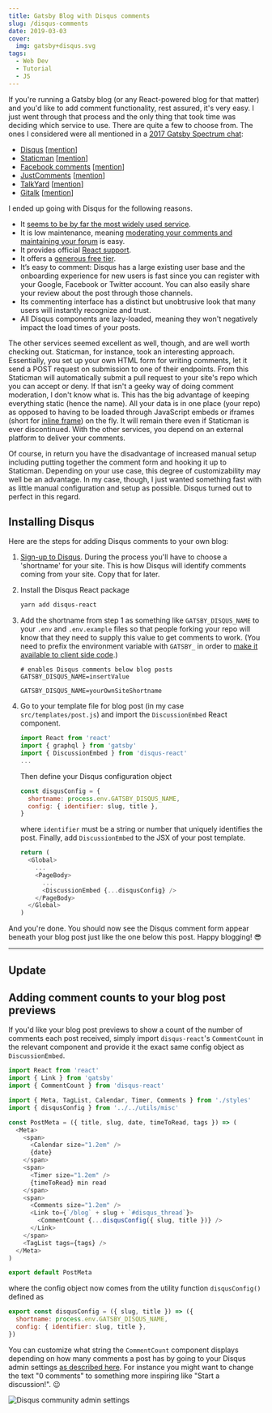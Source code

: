 ```yaml
---
title: Gatsby Blog with Disqus comments
slug: /disqus-comments
date: 2019-03-03
cover:
  img: gatsby+disqus.svg
tags:
  - Web Dev
  - Tutorial
  - JS
---
```


If you're running a Gatsby blog (or any React-powered blog for that matter) and you'd like to add comment functionality, rest assured, it's very easy. I just went through that process and the only thing that took time was deciding which service to use. There are quite a few to choose from. The ones I considered were all mentioned in a [2017 Gatsby Spectrum chat](https://spectrum.chat/gatsby-js/general/whats-the-best-way-to-make-commenting-system~0c7e3f0f-8737-4948-9c52-0d20dfe37a05?m=MTUxNjM2MjE1NTY1MA==):

- [Disqus](https://disqus.com) [[mention](https://spectrum.chat/gatsby-js/general/whats-the-best-way-to-make-commenting-system~0c7e3f0f-8737-4948-9c52-0d20dfe37a05?m=MTUxMTIzMDE0NjY2MQ==)]
- [Staticman](https://staticman.net) [[mention](https://spectrum.chat/gatsby-js/general/whats-the-best-way-to-make-commenting-system~0c7e3f0f-8737-4948-9c52-0d20dfe37a05?m=MTUzNDkxODUxMDk4OA==)]
- [Facebook comments](https://www.npmjs.com/package/react-facebook) [[mention](https://spectrum.chat/gatsby-js/general/whats-the-best-way-to-make-commenting-system~0c7e3f0f-8737-4948-9c52-0d20dfe37a05?m=MTU0MTEwNTQyNDI1MA==)]
- [JustComments](https://just-comments.com) [[mention](https://spectrum.chat/gatsby-js/general/whats-the-best-way-to-make-commenting-system~0c7e3f0f-8737-4948-9c52-0d20dfe37a05?m=MTU0MTQ0MzcxMTgxMQ==)]
- [TalkYard](https://www.talkyard.io) [[mention](https://spectrum.chat/gatsby-js/general/whats-the-best-way-to-make-commenting-system~0c7e3f0f-8737-4948-9c52-0d20dfe37a05?m=MTUxNjMzMzM5MTU5NA==)]
- [Gitalk](https://gitalk.github.io) [[mention](https://github.com/gatsbyjs/gatsby/issues/12209#issuecomment-471165136)]

I ended up going with Disqus for the following reasons.

- It [seems to be by far the most widely used service](https://www.datanyze.com/market-share/comment-systems/disqus-market-share).
- It is low maintenance, meaning [moderating your comments and maintaining your forum](https://help.disqus.com/moderation/moderating-101) is easy.
- It provides official [React support](https://github.com/disqus/disqus-react).
- It offers a [generous free tier](https://disqus.com/pricing).
- It’s easy to comment: Disqus has a large existing user base and the onboarding experience for new users is fast since you can register with your Google, Facebook or Twitter account. You can also easily share your review about the post through those channels.
- Its commenting interface has a distinct but unobtrusive look that many users will instantly recognize and trust.
- All Disqus components are lazy-loaded, meaning they won't negatively impact the load times of your posts.

The other services seemed excellent as well, though, and are well worth checking out. Staticman, for instance, took an interesting approach. Essentially, you set up your own HTML form for writing comments, let it send a POST request on submission to one of their endpoints. From this Staticman will automatically submit a pull request to your site's repo which you can accept or deny. If that isn't a geeky way of doing comment moderation, I don't know what is. This has the big advantage of keeping everything static (hence the name). All your data is in one place (your repo) as opposed to having to be loaded through JavaScript embeds or iframes (short for [inline frame](https://developer.mozilla.org/en-US/docs/Web/HTML/Element/iframe)) on the fly. It will remain there even if Staticman is ever discontinued. With the other services, you depend on an external platform to deliver your comments.

Of course, in return you have the disadvantage of increased manual setup including putting together the comment form and hooking it up to Staticman. Depending on your use case, this degree of customizability may well be an advantage. In my case, though, I just wanted something fast with as little manual configuration and setup as possible. Disqus turned out to perfect in this regard.

## Installing Disqus

Here are the steps for adding Disqus comments to your own blog:

1. [Sign-up to Disqus](https://disqus.com/profile/signup). During the process you'll have to choose a 'shortname' for your site. This is how Disqus will identify comments coming from your site. Copy that for later.
2. Install the Disqus React package

   ```sh
   yarn add disqus-react
   ```

3. Add the shortname from step 1 as something like `GATSBY_DISQUS_NAME` to your `.env` and `.env.example` files so that people forking your repo will know that they need to supply this value to get comments to work. (You need to prefix the environment variable with `GATSBY_` in order to [make it available to client side code](https://www.gatsbyjs.org/docs/environment-variables/#client-side-javascript).)
   ```sh:title=.env.example
   # enables Disqus comments below blog posts
   GATSBY_DISQUS_NAME=insertValue
   ```
   ```sh:title=.env
   GATSBY_DISQUS_NAME=yourOwnSiteShortname
   ```
4. Go to your template file for blog post (in my case `src/templates/post.js`) and import the `DiscussionEmbed` React component.

   ```js{3}:title=src/templates/post.js
   import React from 'react'
   import { graphql } from 'gatsby'
   import { DiscussionEmbed } from 'disqus-react'
   ...
   ```

   Then define your Disqus configuration object

   ```js
   const disqusConfig = {
     shortname: process.env.GATSBY_DISQUS_NAME,
     config: { identifier: slug, title },
   }
   ```

   where `identifier` must be a string or number that uniquely identifies the post. Finally, add `DiscussionEmbed` to the JSX of your post template.

   ```js{6}:title=src/templates/post.js
   return (
     <Global>
       ...
       <PageBody>
         ...
         <DiscussionEmbed {...disqusConfig} />
       </PageBody>
     </Global>
   )
   ```

And you're done. You should now see the Disqus comment form appear beneath your blog post just like the one below this post. Happy blogging! :sunglasses:

---

## Update

## Adding comment counts to your blog post previews

If you'd like your blog post previews to show a count of the number of comments each post received, simply import `disqus-react`'s `CommentCount` in the relevant component and provide it the exact same config object as `DiscussionEmbed`.

```js{4,21-23}:title=src/components/postMeta/index.js
import React from 'react'
import { Link } from 'gatsby'
import { CommentCount } from 'disqus-react'

import { Meta, TagList, Calendar, Timer, Comments } from './styles'
import { disqusConfig } from '../../utils/misc'

const PostMeta = ({ title, slug, date, timeToRead, tags }) => (
  <Meta>
    <span>
      <Calendar size="1.2em" />
      {date}
    </span>
    <span>
      <Timer size="1.2em" />
      {timeToRead} min read
    </span>
    <span>
      <Comments size="1.2em" />
      <Link to={`/blog` + slug + `#disqus_thread`}>
        <CommentCount {...disqusConfig({ slug, title })} />
      </Link>
    </span>
    <TagList tags={tags} />
  </Meta>
)

export default PostMeta
```

where the config object now comes from the utility function `disqusConfig()` defined as

```js:title=src/utils/misc.js
export const disqusConfig = ({ slug, title }) => ({
  shortname: process.env.GATSBY_DISQUS_NAME,
  config: { identifier: slug, title },
})
```

You can customize what string the `CommentCount` component displays depending on how many comments a post has by going to your Disqus admin settings [as described here](https://help.disqus.com/installation/customizing-comment-count-link-text). For instance you might want to change the text "0 comments" to something more inspiring like "Start a discussion!". :wink:

![Disqus community admin settings](disqus-community-admin-settings.png)
